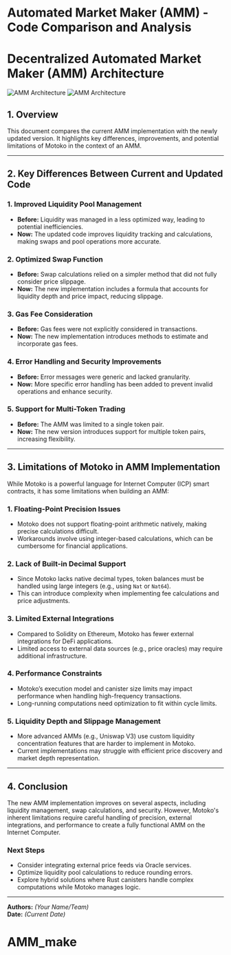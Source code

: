 # Automated Market Maker (AMM) - Code Comparison and Analysis
# Decentralized Automated Market Maker (AMM) Architecture
![AMM Architecture]((./assets/amm_architecture.png))
![AMM Architecture](https://drive.google.com/file/d/1-2dL3FMa-z0FvNCfuWlf7jr276U115Xj/view?usp=drive_link)
## 1. Overview
This document compares the current AMM implementation with the newly updated version. It highlights key differences, improvements, and potential limitations of Motoko in the context of an AMM.

---

## 2. Key Differences Between Current and Updated Code

### **1. Improved Liquidity Pool Management**
- **Before:** Liquidity was managed in a less optimized way, leading to potential inefficiencies.
- **Now:** The updated code improves liquidity tracking and calculations, making swaps and pool operations more accurate.

### **2. Optimized Swap Function**
- **Before:** Swap calculations relied on a simpler method that did not fully consider price slippage.
- **Now:** The new implementation includes a formula that accounts for liquidity depth and price impact, reducing slippage.

### **3. Gas Fee Consideration**
- **Before:** Gas fees were not explicitly considered in transactions.
- **Now:** The new implementation introduces methods to estimate and incorporate gas fees.

### **4. Error Handling and Security Improvements**
- **Before:** Error messages were generic and lacked granularity.
- **Now:** More specific error handling has been added to prevent invalid operations and enhance security.

### **5. Support for Multi-Token Trading**
- **Before:** The AMM was limited to a single token pair.
- **Now:** The new version introduces support for multiple token pairs, increasing flexibility.

---

## 3. Limitations of Motoko in AMM Implementation
While Motoko is a powerful language for Internet Computer (ICP) smart contracts, it has some limitations when building an AMM:

### **1. Floating-Point Precision Issues**
- Motoko does not support floating-point arithmetic natively, making precise calculations difficult.
- Workarounds involve using integer-based calculations, which can be cumbersome for financial applications.

### **2. Lack of Built-in Decimal Support**
- Since Motoko lacks native decimal types, token balances must be handled using large integers (e.g., using `Nat` or `Nat64`).
- This can introduce complexity when implementing fee calculations and price adjustments.

### **3. Limited External Integrations**
- Compared to Solidity on Ethereum, Motoko has fewer external integrations for DeFi applications.
- Limited access to external data sources (e.g., price oracles) may require additional infrastructure.

### **4. Performance Constraints**
- Motoko’s execution model and canister size limits may impact performance when handling high-frequency transactions.
- Long-running computations need optimization to fit within cycle limits.

### **5. Liquidity Depth and Slippage Management**
- More advanced AMMs (e.g., Uniswap V3) use custom liquidity concentration features that are harder to implement in Motoko.
- Current implementations may struggle with efficient price discovery and market depth representation.

---

## 4. Conclusion
The new AMM implementation improves on several aspects, including liquidity management, swap calculations, and security. However, Motoko's inherent limitations require careful handling of precision, external integrations, and performance to create a fully functional AMM on the Internet Computer.

### **Next Steps**
- Consider integrating external price feeds via Oracle services.
- Optimize liquidity pool calculations to reduce rounding errors.
- Explore hybrid solutions where Rust canisters handle complex computations while Motoko manages logic.

---
**Authors:** _(Your Name/Team)_  
**Date:** _(Current Date)_
# AMM_make
